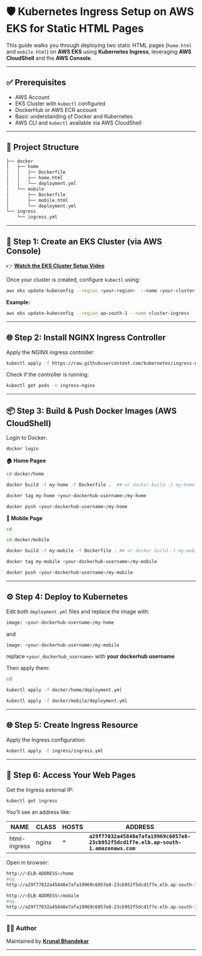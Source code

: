 # 🛡️ Kubernetes Ingress Setup on AWS EKS for Static HTML Pages

This guide walks you through deploying two static HTML pages (`home.html` and `mobile.html`) on **AWS EKS** using **Kubernetes Ingress**, leveraging **AWS CloudShell** and the **AWS Console**.

---

## ✅ Prerequisites

- AWS Account
- EKS Cluster with `kubectl` configured
- DockerHub or AWS ECR account
- Basic understanding of Docker and Kubernetes
- AWS CLI and `kubectl` available via AWS CloudShell

---

## 📁 Project Structure

```bash
├── docker
│   ├── home
│   │   ├── Dockerfile
│   │   ├── home.html
│   │   └── deployment.yml
│   └── mobile
│       ├── Dockerfile
│       ├── mobile.html
│       └── deployment.yml
└── ingress
    └── ingress.yml
```

---

## 🚀 Step 1: Create an EKS Cluster (via AWS Console)

👉 **[Watch the EKS Cluster Setup Video](https://drive.google.com/file/d/1xZGNourGj8O7jQJuzwy-7SVm74DYC_jB/view?usp=sharing)**

Once your cluster is created, configure `kubectl` using:

```bash
aws eks update-kubeconfig --region <your-region>  --name <your-cluster-name>
```

**Example:**

```bash
aws eks update-kubeconfig --region ap-south-1 --name cluster-ingress
```

---

## 🌐 Step 2: Install NGINX Ingress Controller

Apply the NGINX ingress controller:

```bash
kubectl apply -f https://raw.githubusercontent.com/kubernetes/ingress-nginx/controller-v1.9.4/deploy/static/provider/aws/deploy.yaml
```

Check if the controller is running:

```bash
kubectl get pods -n ingress-nginx
```

---

## 📦 Step 3: Build & Push Docker Images (AWS CloudShell)

Login to Docker:

```bash
docker login
```

**🏠 Home Pagee**

```bash
cd docker/home
```

```bash
docker build -t my-home -f Dockerfile .  ## or docker build -t my-home .
```

```bash
docker tag my-home <your-dockerhub-username>/my-home
```

```bash
docker push <your-dockerhub-username>/my-home
```

**📱 Mobile Page**

```bash
cd
```

```bash
cd docker/mobile
```

```bash
docker build -t my-mobile -f Dockerfile . ## or docker build -t my-mobile .
```

```bash
docker tag my-mobile <your-dockerhub-username>/my-mobile
```

```bash
docker push <your-dockerhub-username>/my-mobile
```

---

## ⚙️ Step 4: Deploy to Kubernetes

Edit both `deployment.yml` files and replace the image with:

```bash
image: <your-dockerhub-username>/my-home
```

and

```bash
image: <your-dockerhub-username>/my-mobile
```

replace `<your_dockerhub_username>` with **your dockerhub username**

Then apply them:

```bash
cd
```

```bash
kubectl apply -f docker/home/deployment.yml
```

```bash
kubectl apply -f docker/mobile/deployment.yml
```

---

## 🌐 Step 5: Create Ingress Resource

Apply the Ingress configuration:

```bash
kubectl apply -f ingress/ingress.yml
```

---

## 🔗 Step 6: Access Your Web Pages

Get the Ingress external IP:

```bash
kubectl get ingress
```

You'll see an address like:

| NAME         | CLASS | HOSTS | ADDRESS                                                                              | PORTS | AGE |
| ------------ | ----- | ----- | ------------------------------------------------------------------------------------ | ----- | --- |
| html-ingress | nginx | \*    | **`a29f77032a45848e7afa19969c6057e8-23cb952f5dcd1f7e.elb.ap-south-1.amazonaws.com`** | 80    | 1m  |

Open in browser:

```bash
http://<ELB-ADDRESS>/home
#eg.
http://a29f77032a45848e7afa19969c6057e8-23cb952f5dcd1f7e.elb.ap-south-1.amazonaws.com/home.html
```

```bash
http://<ELB-ADDRESS>/mobile
#eg.
http://a29f77032a45848e7afa19969c6057e8-23cb952f5dcd1f7e.elb.ap-south-1.amazonaws.com/mobile.html
```

---

### 👨‍💻 Author

Maintained by **[Krunal Bhandekar](https://www.linkedin.com/in/krunal-bhandekar/)**

---
